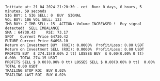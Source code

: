     Initiate at: 21 04 2024 21:20:30 - cet  Run: 0 days, 0 hours, 5 minutes, 59 seconds
    SIG BUY: 1 SIG SELL: 0  BUY  SIGNAL
    VOL BUY: 106 VOL SELL: 133
    IMB BUY: 7 IMB SELL: 15  ACTION: Volume INCREASED !  Buy signal detected!  SELL IMBALANCE
    SMA : 64730.43     RSI: 73.17
    SPOT   Current Price 64730.42
    FUTURE Current Price 64698.10
    Return on Investment BUY  (ROI): 0.0000%  Profit/Loss: 0.00 USDT
    Return on Investment SELL (ROI): 0.0000%  Profit/Loss: 0.00 USDT
    PROFITS BUY  $ 274.15(0.00% 2 tt) LOSSES BUY  $ 0.00(0.00% 0 tt)  0.00%  TOTAL 274.15 USDT
    PROFITS SELL $ 0.00(0.00% 0 tt) LOSSES SELL $ 0.00(0.00% 0 tt)  0.00%  TOTAL 0.00 USDT
    TRAILING STOP ROI  BUY 0.02%
    TRAILING LAST ROI  BUY 0.02%
